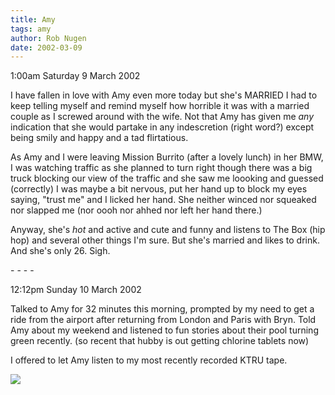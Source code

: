```yaml
---
title: Amy
tags: amy
author: Rob Nugen
date: 2002-03-09
---
```


<title></title>
<p class=date>1:00am Saturday 9 March 2002</p>

<p>I have fallen in love with Amy even more today but she's MARRIED I
had to keep telling myself and remind myself how horrible it was with
a married couple as I screwed around with the wife.  Not that Amy has
given me <em>any</em> indication that she would partake in any
indescretion (right word?) except being smily and happy and a tad
flirtatious.</p>

<p>As Amy and I were leaving Mission Burrito (after a lovely lunch) in
her BMW, I was watching traffic as she planned to turn right though
there was a big truck blocking our view of the traffic and she saw me
loooking and guessed (correctly) I was maybe a bit nervous, put her
hand up to block my eyes saying, "trust me" and I licked her hand.
She neither winced nor squeaked nor slapped me (nor oooh nor ahhed nor
left her hand there.)</p>

<p>Anyway, she's <em>hot</em> and active and cute and funny and
listens to The Box (hip hop) and several other things I'm sure.  But
she's married and likes to drink.  And she's only 26.  Sigh.</p>

<p>- - - -</p>

<p class=date>12:12pm Sunday 10 March 2002</p>

<p>Talked to Amy for 32 minutes this morning, prompted by my need to
get a ride from the airport after returning from London and Paris with
Bryn.  Told Amy about my weekend and listened to fun stories about
their pool turning green recently.  (so recent that hubby is out
getting chlorine tablets now)</p>

<p>I offered to let Amy listen to my most recently recorded KTRU
tape.</p>

<p><img src='/images/rob/wL-ROB.gif'/></p>

